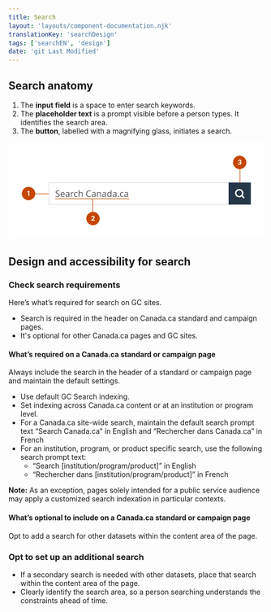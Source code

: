 ```yaml
---
title: Search
layout: 'layouts/component-documentation.njk'
translationKey: 'searchDesign'
tags: ['searchEN', 'design']
date: 'git Last Modified'
---
```


## Search anatomy

<ol class="anatomy-list">
  <li>The <strong>input field</strong> is a space to enter search keywords.</li>
  <li>The <strong>placeholder text</strong> is a prompt visible before a person types. It identifies the search area.</li>
  <li>The <strong>button</strong>, labelled with a magnifying glass, initiates a search.</li>
</ol>

<img class="b-sm b-default p-300" src="/images/en/components/anatomy/gcds-search-anatomy.svg" alt="A search box with the words “Search Canada.ca” inside next to a magnifying glass button immediately on the right. Each individual element of the component has a number pointing to it." />

## Design and accessibility for search

### Check search requirements

Here’s what’s required for search on GC sites.

- Search is required in the <gcds-link href="{{ links.header }}">header</gcds-link> on Canada.ca standard and campaign pages.
- It's optional for other Canada.ca pages and GC sites.

#### What’s required on a Canada.ca standard or campaign page

Always include the search in the header of a standard or campaign page and maintain the default settings.

- Use default GC Search indexing.
- Set indexing across Canada.ca content or at an institution or program level.
- For a Canada.ca site-wide search, maintain the default search prompt text “Search Canada.ca” in English and <span lang="fr">“Rechercher dans Canada.ca”</lang> in French
- For an institution, program, or product specific search, use the following search prompt text:
  - “Search [institution/program/product]” in English
  - “Rechercher dans [institution/program/product]” in French

**Note:** As an exception, pages solely intended for a public service audience may apply a customized search indexation in particular contexts.

#### What’s optional to include on a Canada.ca standard or campaign page

Opt to add a search for other datasets within the content area of the page.

### Opt to set up an additional search

- If a secondary search is needed with other datasets, place that search within the content area of the page.
- Clearly identify the search area, so a person searching understands the constraints ahead of time.
